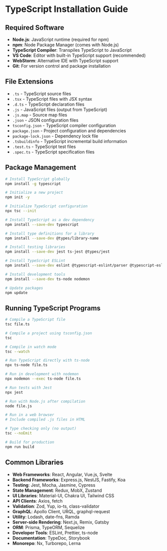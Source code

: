 # TypeScript Installation Guide

## Required Software

- **Node.js**: JavaScript runtime (required for npm)
- **npm**: Node Package Manager (comes with Node.js)
- **TypeScript Compiler**: Transpiles TypeScript to JavaScript
- **VS Code**: Editor with built-in TypeScript support (recommended)
- **WebStorm**: Alternative IDE with TypeScript support
- **Git**: For version control and package installation

## File Extensions

- `.ts` - TypeScript source files
- `.tsx` - TypeScript files with JSX syntax
- `.d.ts` - TypeScript declaration files
- `.js` - JavaScript files (output from TypeScript)
- `.js.map` - Source map files
- `.json` - JSON configuration files
- `tsconfig.json` - TypeScript compiler configuration
- `package.json` - Project configuration and dependencies
- `package-lock.json` - Dependency lock file
- `.tsbuildinfo` - TypeScript incremental build information
- `.test.ts` - TypeScript test files
- `.spec.ts` - TypeScript specification files

## Package Management

```bash
# Install TypeScript globally
npm install -g typescript

# Initialize a new project
npm init -y

# Initialize TypeScript configuration
npx tsc --init

# Install TypeScript as a dev dependency
npm install --save-dev typescript

# Install type definitions for a library
npm install --save-dev @types/library-name

# Install testing libraries
npm install --save-dev jest ts-jest @types/jest

# Install TypeScript ESLint
npm install --save-dev eslint @typescript-eslint/parser @typescript-eslint/eslint-plugin

# Install development tools
npm install --save-dev ts-node nodemon

# Update packages
npm update
```

## Running TypeScript Programs

```bash
# Compile a TypeScript file
tsc file.ts

# Compile a project using tsconfig.json
tsc

# Compile in watch mode
tsc --watch

# Run TypeScript directly with ts-node
npx ts-node file.ts

# Run in development with nodemon
npx nodemon --exec ts-node file.ts

# Run tests with Jest
npx jest

# Run with Node.js after compilation
node file.js

# Run in a web browser
# Include compiled .js files in HTML

# Type checking only (no output)
tsc --noEmit

# Build for production
npm run build
```

## Common Libraries

- **Web Frameworks**: React, Angular, Vue.js, Svelte
- **Backend Frameworks**: Express.js, NestJS, Fastify, Koa
- **Testing**: Jest, Mocha, Jasmine, Cypress
- **State Management**: Redux, MobX, Zustand
- **UI Libraries**: Material-UI, Chakra UI, Tailwind CSS
- **API Clients**: Axios, fetch
- **Validation**: Zod, Yup, io-ts, class-validator
- **GraphQL**: Apollo Client, URQL, graphql-request
- **Utility**: Lodash, date-fns, Ramda
- **Server-side Rendering**: Next.js, Remix, Gatsby
- **ORM**: Prisma, TypeORM, Sequelize
- **Developer Tools**: ESLint, Prettier, ts-node
- **Documentation**: TypeDoc, Storybook
- **Monorepo**: Nx, Turborepo, Lerna
